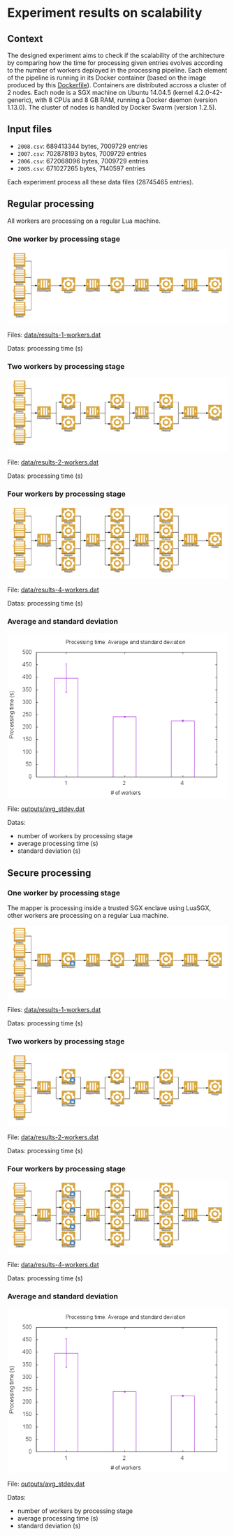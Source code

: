 # Experiment results on scalability


## Context

The designed experiment aims to check if the scalability of the architecture by comparing how the time for processing given entries evolves according to the number of workers deployed in the processing pipeline.
Each element of the pipeline is running in its Docker container (based on the image produced by this [Dockerfile](../../../docker-image/Dockerfile)).
Containers are distributed accross a cluster of 2 nodes.
Each node is a SGX machine on Ubuntu 14.04.5 (kernel 4.2.0-42-generic), with 8 CPUs and 8 GB RAM, running a Docker daemon (version 1.13.0).
The cluster of nodes is handled by Docker Swarm (version 1.2.5).


## Input files

* `2008.csv`: 689413344 bytes, 7009729 entries
* `2007.csv`: 702878193 bytes, 7009729 entries
* `2006.csv`: 672068096 bytes, 7009729 entries
* `2005.csv`: 671027265 bytes, 7140597 entries

Each experiment process all these data files (28745465 entries).


## Regular processing

All workers are processing on a regular Lua machine.

### One worker by processing stage

![schema](../images/4_data_1_worker_by_type.png)

Files: [data/results-1-workers.dat](data/results-1-workers.dat)

Datas: processing time (s)

### Two workers by processing stage

![schema](../images/4_data_2_workers_by_type.png)

File: [data/results-2-workers.dat](data/results-2-workers.dat)

Datas: processing time (s)

### Four workers by processing stage

![schema](../images/4_data_4_workers_by_type.png)

File: [data/results-4-workers.dat](data/results-4-workers.dat)

Datas: processing time (s)

### Average and standard deviation

![schema](outputs/avg_stdev.png)

File: [outputs/avg_stdev.dat](outputs/avg_stdev.dat)

Datas:
* number of workers by processing stage
* average processing time (s)
* standard deviation (s)


## Secure processing

### One worker by processing stage

The mapper is processing inside a trusted SGX enclave using LuaSGX, other workers are processing on a regular Lua machine.

![schema](../images/4_data_1_worker_by_type_sgxmapper.png)

Files: [data/results-1-workers.dat](data/results-1-workers.dat)

Datas: processing time (s)

### Two workers by processing stage

![schema](../images/4_data_2_workers_by_type_sgxmapper.png)

File: [data/results-2-workers.dat](data/results-2-workers.dat)

Datas: processing time (s)

### Four workers by processing stage

![schema](../images/4_data_4_workers_by_type_sgxmapper.png)

File: [data/results-4-workers.dat](data/results-4-workers.dat)

Datas: processing time (s)

### Average and standard deviation

![schema](outputs/avg_stdev.png)

File: [outputs/avg_stdev.dat](outputs/avg_stdev.dat)

Datas:
* number of workers by processing stage
* average processing time (s)
* standard deviation (s)
